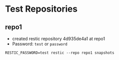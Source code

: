 # Test Repositories

## repo1
* created restic repository 4d935de4a1 at repo1
* Password: `test` or `password`

```shell
RESTIC_PASSWORD=test restic --repo repo1 snapshots
```
